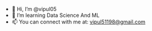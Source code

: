 - 👋 Hi, I’m @vipul05
- 🌱 I’m learning Data Science And ML
- 📫 You can connect with me at: vipul51198@gmail.com
